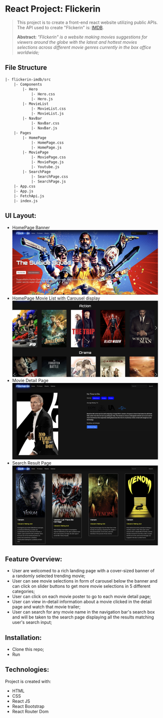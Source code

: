 # React Project: Flickerin 

> This project is to create a front-end react website utilizing public APIs. The API used to create "Flickerin" is: [IMDB](https://developer.imdb.com/). 
>
><strong>Abstract:</strong><em> "Flickerin" is a website making movies suggestions for viewers around the globe with the latest and hottest movies selections across different movie genres currently in the box office worldwide;</em>

## File Structure
```
|- flickerin-imdb/src
    |- Components
        |- Hero
            |- Hero.css
            |- Hero.js
        |- MovieList
            |- MovieList.css
            |- MovieList.js
        |- NavBar
            |- NavBar.css
            |- NavBar.js
    |- Pages
        |- HomePage
            |- HomePage.css
            |- HomePage.js
        |- MoviePage
            |- MoviePage.css
            |- MoviePage.js
            |- Youtube.js
        |- SearchPage
            |- SearchPage.css
            |- SearchPage.js
    |- App.css
    |- App.js
    |- FetchApi.js
    |- index.js
```

## UI Layout:
* HomePage Banner
![Layout](image/homepage-banner.png)
* HomePage Movie List with Carousel display
![Layout](image/homepage-slider.png)
* Movie Detail Page
![Layout](image/detailpage.png)
* Search Result Page
![Layout](image/searchpage.png)
## Feature Overview:
- User are welcomed to a rich landing page with a cover-sized banner of a randomly selected trending movie;
- User can see movie selections in form of carousel below the banner and can click on slider buttons to get more movie selections in 5 different categories;
- User can click on each movie poster to go to each movie detail page;
- User can view in-detail information about a movie clicked in the detail page and watch that movie trailer;
- User can search for any movie name in the navigation bar's search box and will be taken to the search page displaying all the results matching user's search input;

## Installation: 
- Clone this repo;
- Run

## Technologies:
Project is created with:
* HTML
* CSS
* React JS
* React Bootstrap
* React Router Dom
